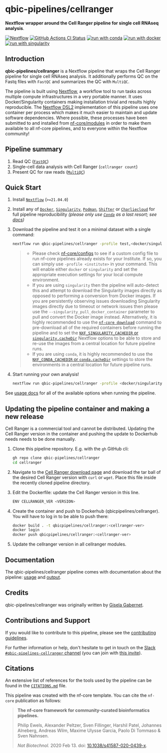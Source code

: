 # qbic-pipelines/cellranger

**Nextflow wrapper around the Cell Ranger pipeline for single cell RNAseq analysis**.

[![Nextflow](https://img.shields.io/badge/nextflow-%E2%89%A521.04.1-brightgreen.svg)](https://www.nextflow.io/)
[![GitHub Actions CI Status](https://github.com/qbic-pipelines/cellranger/workflows/nf-core%20CI/badge.svg)](https://github.com/qbic-pipelines/cellranger/actions)
[![run with conda](http://img.shields.io/badge/run%20with-conda-3EB049?labelColor=000000&logo=anaconda)](https://docs.conda.io/en/latest/)
[![run with docker](https://img.shields.io/badge/run%20with-docker-0db7ed?labelColor=000000&logo=docker)](https://www.docker.com/)
[![run with singularity](https://img.shields.io/badge/run%20with-singularity-1d355c.svg?labelColor=000000)](https://sylabs.io/docs/)

## Introduction

**qbic-pipelines/cellranger** is a Nextflow pipeline that wraps the Cell Ranger pipeline for single cell RNAseq analysis. It additionally performs QC on the Fastq files
with `FastQC` and summarizes the QC with `MultiQC`.

The pipeline is built using [Nextflow](https://www.nextflow.io), a workflow tool to run tasks across multiple compute infrastructures in a very portable manner. It uses Docker/Singularity containers making installation trivial and results highly reproducible. The [Nextflow DSL2](https://www.nextflow.io/docs/latest/dsl2.html) implementation of this pipeline uses one container per process which makes it much easier to maintain and update software dependencies. Where possible, these processes have been submitted to and installed from [nf-core/modules](https://github.com/nf-core/modules) in order to make them available to all nf-core pipelines, and to everyone within the Nextflow community!

## Pipeline summary

1. Read QC ([`FastQC`](https://www.bioinformatics.babraham.ac.uk/projects/fastqc/))
2. Single-cell data analysis with Cell Ranger (`cellranger count`)
3. Present QC for raw reads ([`MultiQC`](http://multiqc.info/))

## Quick Start

1. Install [`Nextflow`](https://www.nextflow.io/docs/latest/getstarted.html#installation) (`>=21.04.0`)

2. Install any of [`Docker`](https://docs.docker.com/engine/installation/), [`Singularity`](https://www.sylabs.io/guides/3.0/user-guide/), [`Podman`](https://podman.io/), [`Shifter`](https://nersc.gitlab.io/development/shifter/how-to-use/) or [`Charliecloud`](https://hpc.github.io/charliecloud/) for full pipeline reproducibility _(please only use [`Conda`](https://conda.io/miniconda.html) as a last resort; see [docs](https://nf-co.re/usage/configuration#basic-configuration-profiles))_

3. Download the pipeline and test it on a minimal dataset with a single command:

    ```bash
    nextflow run qbic-pipelines/cellranger -profile test,<docker/singularity/podman/conda/institute>
    ```

    > * Please check [nf-core/configs](https://github.com/nf-core/configs#documentation) to see if a custom config file to run nf-core pipelines already exists for your Institute. If so, you can simply use `-profile <institute>` in your command. This will enable either `docker` or `singularity` and set the appropriate execution settings for your local compute environment.
    > * If you are using `singularity` then the pipeline will auto-detect this and attempt to download the Singularity images directly as opposed to performing a conversion from Docker images. If you are persistently observing issues downloading Singularity images directly due to timeout or network issues then please use the `--singularity_pull_docker_container` parameter to pull and convert the Docker image instead. Alternatively, it is highly recommended to use the [`nf-core download`](https://nf-co.re/tools/#downloading-pipelines-for-offline-use) command to pre-download all of the required containers before running the pipeline and to set the [`NXF_SINGULARITY_CACHEDIR` or `singularity.cacheDir`](https://www.nextflow.io/docs/latest/singularity.html?#singularity-docker-hub) Nextflow options to be able to store and re-use the images from a central location for future pipeline runs.
    > * If you are using `conda`, it is highly recommended to use the [`NXF_CONDA_CACHEDIR` or `conda.cacheDir`](https://www.nextflow.io/docs/latest/conda.html) settings to store the environments in a central location for future pipeline runs.

4. Start running your own analysis!

    <!-- TODO nf-core: Update the example "typical command" below used to run the pipeline -->

    ```bash
    nextflow run qbic-pipelines/cellranger -profile <docker/singularity/podman/conda/institute> --input 'samplesheet.tsv' --genome GRCh38
    ```

See [usage docs](./docs/usage.md) for all of the available options when running the pipeline.

## Updating the pipeline container and making a new release

Cell Ranger is a commercial tool and cannot be distributed. Updating the Cell Ranger version in the container and pushing the update to Dockerhub needs
needs to be done manually.

1. Clone this pipeline repository. E.g. with the `gh` GitHub cli:

    ```bash
    gh repo clone qbic-pipelines/cellranger
    cd cellranger
    ```

2. Navigate to the [Cell Ranger download page](https://support.10xgenomics.com/single-cell-gene-expression/software/downloads/latest) and download the tar ball of the desired Cell Ranger version with `curl` or `wget`. Place this file inside the recently cloned pipeline directory.

3. Edit the Dockerfile: update the Cell Ranger version in this line.

    ```bash
    ENV CELLRANGER_VER <VERSION>
    ```

4. Create the container and push to Dockerhub (qbicpipelines/cellranger). You will have to log in to be able to push there:

    ```bash
    docker build . -t qbicpipelines/cellranger:<cellranger-ver>
    docker login
    docker push qbicpipelines/cellranger:<cellranger-ver>
    ```

5. Update the cellranger version in all cellranger modules.

## Documentation

The qbic-pipelines/cellranger pipeline comes with documentation about the pipeline: [usage](./docs/usage.md) and [output](./docs/output.md).

## Credits

qbic-pipelines/cellranger was originally written by [Gisela Gabernet](https://github.com/ggabernet).

## Contributions and Support

If you would like to contribute to this pipeline, please see the [contributing guidelines](.github/CONTRIBUTING.md).

For further information or help, don't hesitate to get in touch on the [Slack `#qbic-pipelines-cellranger` channel](https://nfcore.slack.com/channels/qbic-pipelines-cellranger) (you can join with [this invite](https://nf-co.re/join/slack)).

## Citations

<!-- TODO nf-core: Add citation for pipeline after first release. Uncomment lines below and update Zenodo doi. -->
<!-- If you use  qbic-pipelines/cellranger for your analysis, please cite it using the following doi: [10.5281/zenodo.XXXXXX](https://doi.org/10.5281/zenodo.XXXXXX) -->

An extensive list of references for the tools used by the pipeline can be found in the [`CITATIONS.md`](CITATIONS.md) file.

This pipeline was created with the nf-core template. You can cite the `nf-core` publication as follows:

> **The nf-core framework for community-curated bioinformatics pipelines.**
>
> Philip Ewels, Alexander Peltzer, Sven Fillinger, Harshil Patel, Johannes Alneberg, Andreas Wilm, Maxime Ulysse Garcia, Paolo Di Tommaso & Sven Nahnsen.
>
> _Nat Biotechnol._ 2020 Feb 13. doi: [10.1038/s41587-020-0439-x](https://dx.doi.org/10.1038/s41587-020-0439-x).
